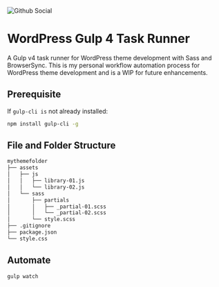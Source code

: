 ![Github Social](https://repository-images.githubusercontent.com/285764249/fdb16700-d8ba-11ea-80b2-69ffff59932f)

# WordPress Gulp 4 Task Runner

A Gulp v4 task runner for WordPress theme development with Sass and BrowserSync. This is my personal workflow automation process for WordPress theme development and is a WIP for future enhancements.

## Prerequisite

If `gulp-cli is` not already installed:
```bash
npm install gulp-cli -g
```

## File and Folder Structure

```bash
mythemefolder
├── assets
│   ├── js
│   │   ├── library-01.js
│   │   └── library-02.js
│   └── sass
│       ├── partials
│       │   ├── _partial-01.scss
│       │   └── _partial-02.scss
│       └── style.scss
├── .gitignore
├── package.json
└── style.css
```

## Automate

```bash
gulp watch
```
